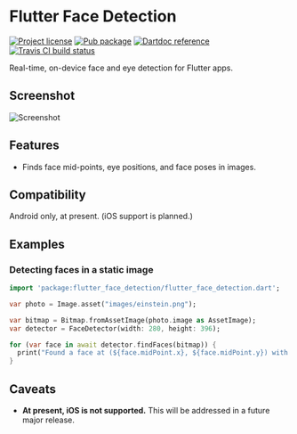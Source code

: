 Flutter Face Detection
======================

[![Project license](https://img.shields.io/badge/license-Public%20Domain-blue.svg)](https://unlicense.org)
[![Pub package](https://img.shields.io/pub/v/flutter_face_detection.svg)](https://pub.dartlang.org/packages/flutter_face_detection)
[![Dartdoc reference](https://img.shields.io/badge/dartdoc-reference-blue.svg)](https://pub.dartlang.org/documentation/flutter_face_detection/latest/)
[![Travis CI build status](https://img.shields.io/travis/LembergAI/flutter_face_detection/master.svg)](https://travis-ci.org/LembergAI/flutter_face_detection)

Real-time, on-device face and eye detection for Flutter apps.

Screenshot
----------

![Screenshot](https://raw.githubusercontent.com/LembergAI/flutter_face_detection/master/example/flutter_01.png)

Features
--------

- Finds face mid-points, eye positions, and face poses in images.

Compatibility
-------------

Android only, at present. (iOS support is planned.)

Examples
--------

### Detecting faces in a static image

```dart
import 'package:flutter_face_detection/flutter_face_detection.dart';

var photo = Image.asset("images/einstein.png");

var bitmap = Bitmap.fromAssetImage(photo.image as AssetImage);
var detector = FaceDetector(width: 280, height: 396);

for (var face in await detector.findFaces(bitmap)) {
  print("Found a face at (${face.midPoint.x}, ${face.midPoint.y}) with confidence ${face.confidence}");
}
```

Caveats
-------

- **At present, iOS is not supported.**
  This will be addressed in a future major release.

